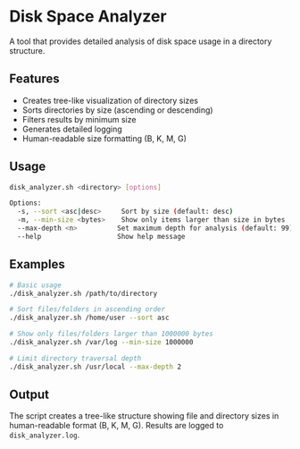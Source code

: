 # Disk Space Analyzer

A tool that provides detailed analysis of disk space usage in a directory structure.

## Features

- Creates tree-like visualization of directory sizes
- Sorts directories by size (ascending or descending)
- Filters results by minimum size
- Generates detailed logging
- Human-readable size formatting (B, K, M, G)

## Usage

```bash
disk_analyzer.sh <directory> [options]

Options:
  -s, --sort <asc|desc>     Sort by size (default: desc)
  -m, --min-size <bytes>    Show only items larger than size in bytes
  --max-depth <n>          Set maximum depth for analysis (default: 99)
  --help                   Show help message
```

## Examples

```bash
# Basic usage
./disk_analyzer.sh /path/to/directory

# Sort files/folders in ascending order
./disk_analyzer.sh /home/user --sort asc

# Show only files/folders larger than 1000000 bytes
./disk_analyzer.sh /var/log --min-size 1000000

# Limit directory traversal depth
./disk_analyzer.sh /usr/local --max-depth 2
```

## Output

The script creates a tree-like structure showing file and directory sizes in human-readable format (B, K, M, G). Results are logged to `disk_analyzer.log`.